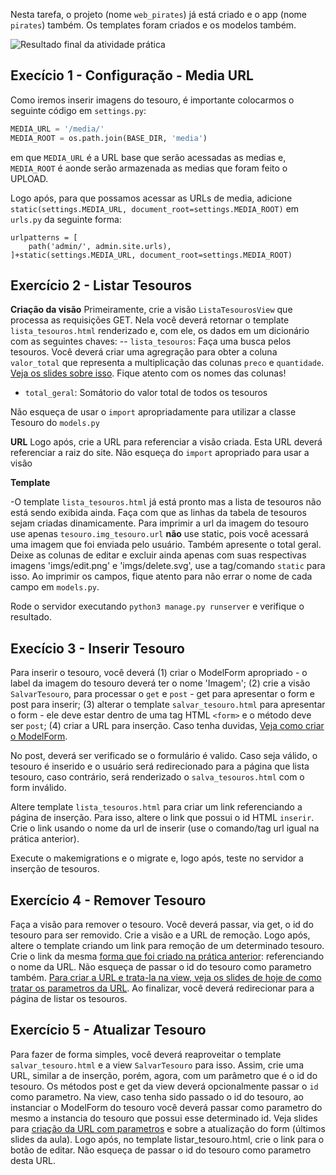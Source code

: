 Nesta tarefa, o projeto (nome `web_pirates`) já está criado e o app (nome `pirates`) também. Os templates foram criados e os modelos também.

![Resultado final da atividade prática](https://github.com/daniel-hasan/cefet-web-pirates-django/blob/master/imgs/django-pirates-final.png?raw=true)


## Execício 1 - Configuração - Media URL
Como iremos inserir imagens do tesouro, é importante colocarmos o seguinte código em `settings.py`:

```python
MEDIA_URL = '/media/'
MEDIA_ROOT = os.path.join(BASE_DIR, 'media')
```
em que  `MEDIA_URL` é a URL base que serão acessadas as medias e,  `MEDIA_ROOT` é aonde serão armazenada as medias que foram feito o UPLOAD.

Logo após, para que possamos acessar as URLs de media, adicione `static(settings.MEDIA_URL, document_root=settings.MEDIA_ROOT)` em `urls.py` da seguinte forma: 

```
urlpatterns = [
    path('admin/', admin.site.urls),
]+static(settings.MEDIA_URL, document_root=settings.MEDIA_ROOT)
```
## Exercício 2 - Listar Tesouros 


**Criação da visão** 
Primeiramente, crie a visão `ListaTesourosView` que processa as requisições GET.  Nela você deverá retornar o template `lista_tesouros.html` renderizado e, com ele, os dados em um dicionário com as seguintes chaves:
-- `lista_tesouros`: Faça uma busca pelos tesouros. Você deverá criar uma agregração para obter a coluna `valor_total` que representa a multiplicação das colunas  `preco` e `quantidade`. [Veja os slides sobre isso](https://daniel-hasan.github.io/cefet-web-grad/classes/python3/#django). Fique atento com os nomes das colunas!
- `total_geral`: Somátorio do valor total de todos os tesouros



Não esqueça de usar o `import` apropriadamente para utilizar a classe Tesouro do `models.py`

**URL**
Logo após, crie a URL para referenciar a visão criada. Esta URL deverá referenciar a raiz do site. Não esqueça do `import` apropriado para usar a visão


**Template** 

-O template `lista_tesouros.html` já está pronto mas a lista de tesouros não está sendo exibida ainda. Faça com que as linhas da tabela de tesouros sejam criadas dinamicamente. Para imprimir a url da imagem do tesouro use apenas `tesouro.img_tesouro.url` **não** use static, pois você acessará uma imagem que foi enviada pelo usuário. Também apresente o total geral. Deixe as colunas de editar e excluir ainda apenas com suas respectivas imagens 'imgs/edit.png' e 'imgs/delete.svg', use a tag/comando `static` para isso. Ao imprimir os campos, fique atento para não errar o nome de cada campo em `models.py`.



 
Rode o servidor executando `python3 manage.py runserver` e verifique o resultado.

## Execício 3 - Inserir Tesouro
Para inserir o tesouro, você deverá (1) criar o ModelForm apropriado - o label da imagem do tesouro deverá ter o nome 'Imagem'; (2) crie a visão `SalvarTesouro`, para processar o `get` e `post` - get para apresentar o form e post para inserir; (3) alterar o template `salvar_tesouro.html` para apresentar o form - ele deve estar dentro de uma tag HTML `<form>` e o método deve ser `post`; (4) criar a URL para inserção. Caso tenha duvidas, [Veja como criar o ModelForm](http://localhost:8081/classes/python5/#model-form).

No post, deverá ser verificado se o formulário é valido. Caso seja válido, o tesouro é inserido e o usuário será redirecionado para a página que lista tesouro, caso contrário, será renderizado o `salva_tesouros.html` com o form inválido.



Altere template `lista_tesouros.html` para criar um link referenciando a página de inserção. Para isso, altere o link que possui o id HTML `inserir`. Crie o link usando o nome da url de inserir (use o comando/tag url igual na prática anterior). 



Execute o makemigrations e o migrate e, logo após, teste no servidor a inserção de tesouros.

## Exercício 4 - Remover Tesouro 

Faça a visão para remover o tesouro. Você deverá passar, via get, o id do tesouro para ser removido. Crie a visão e a URL de remoção. Logo após, altere o template criando um link para remoção de um determinado tesouro. Crie o link da mesma [forma que foi criado na prática anterior](https://daniel-hasan.github.io/cefet-web-grad/classes/python4/#urls): referenciando o nome da URL. Não esqueça de passar o id do tesouro como parametro também. [Para criar a URL e trata-la na view, veja os slides de hoje de como tratar os parametros da URL](https://daniel-hasan.github.io/cefet-web-grad/classes/python5/#urls-params). Ao finalizar, você deverá redirecionar para a página de listar os tesouros.

## Exercício 5 -  Atualizar Tesouro

Para fazer de forma simples, você deverá reaproveitar o template `salvar_tesouro.html` e a view `SalvarTesouro` para isso. Assim, crie uma URL, similar a de inserção, porém, agora, com um parâmetro que é o id do tesouro. Os métodos post e get da view deverá opcionalmente passar o `id` como parametro. Na view, caso tenha sido passado o id do tesouro, ao instanciar o ModelForm do tesouro você deverá passar como parametro do mesmo a instancia do tesouro que possui esse determinado id.  Veja slides para [criação da URL com parametros](http://localhost:8081/classes/python5/#urls-params) e sobre a atualização do form (últimos slides da aula). Logo após, no template listar_tesouro.html, crie o link para o botão de editar. Não esqueça de passar o id do tesouro como parametro desta URL.



 


